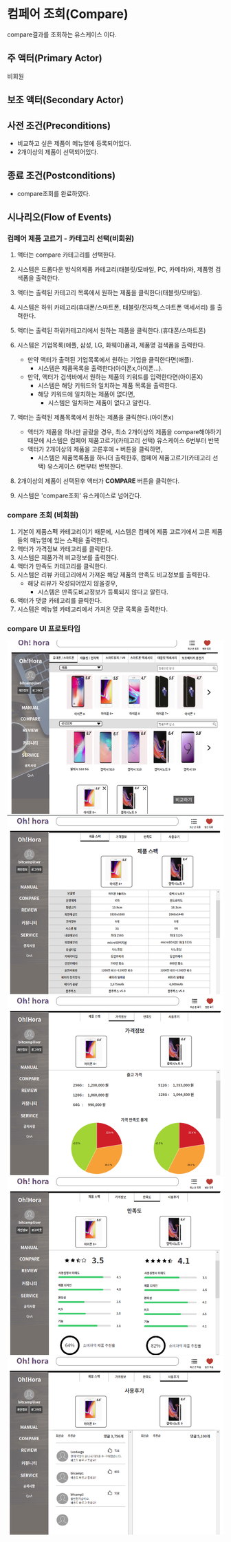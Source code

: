 # 컴페어 조회(Compare)
compare결과를 조회하는 유스케이스 이다.

## 주 액터(Primary Actor)
비회원

## 보조 액터(Secondary Actor)

## 사전 조건(Preconditions)
- 비교하고 싶은 제품이 메뉴얼에 등록되어있다.
- 2개이상의 제품이 선택되어있다.

## 종료 조건(Postconditions)
- compare조회를 완료하였다.

## 시나리오(Flow of Events)

### 컴페어 제품 고르기 - 카테고리 선택(비회원)
1. 액터는 compare 카테고리를 선택한다. 
2. 시스템은 드롭다운 방식의제품 카테고리(태블릿/모바일, PC, 카메라)와, 제품명 검색폼을 출력한다.
3. 액터는 출력된 카테고리 목록에서 원하는 제품을 클릭한다(태블릿/모바일).
4. 시스템은 하위 카테고리(휴대폰/스마트폰, 태블릿/전자책,스마트폰 액세서리) 를 출력한다.
5. 액터는 출력된 하위카테고리에서 원하는 제품을 클릭한다.(휴대폰/스마트폰)
6. 시스템은 기업목록(애플, 삼성, LG, 화웨이)폼과, 제품명 검색폼을 출력한다.
    - 만약 액터가 출력된 기업목록에서 원하는 기업을 클릭한다면(애플).
        - 시스템은 제품목록을 출력한다(아이폰x,아이폰...).
    - 만약, 액터가 검색바에서 원하는 제품의 키워드를 입력한다면(아이폰X)
        - 시스템은 해당 키워드와 일치하는 제품 목록을 출력한다.
        - 해당 키워드에 일치하는 제품이 없다면,
            - 시스템은 일치하는 제품이 없다고 알린다.

7. 액터는 출력된 제품목록에서 원하는 제품을 클릭한다.(아이폰x)
    - 액터가 제품을 하나만 골랐을 경우, 최소 2개이상의 제품을 compare해야하기 때문에 시스템은 컴페어 제품고르기(카테고리 선택) 유스케이스 6번부터 반복
    - 액터가 2개이상의 제품을 고른후에 `+` 버튼을 클릭하면,
        - 시스템은 제품목록폼을 하나더 출력한후, 컴페어 제품고르기(카테고리 선택) 유스케이스 6번부터 반복한다.
8. 2개이상의 제품이 선택된후 액터가 **COMPARE** 버튼을 클릭한다.
9. 시스템은 'compare조회' 유스케이스로 넘어간다.

### compare 조회 (비회원)
1. 기본이 제품스펙 카테고리이기 때문에, 시스템은 컴페어 제품 고르기에서 고른 제품들의 매뉴얼에 있는 스펙을 출력한다.
2. 액터가 가격정보 카테고리를 클릭한다.
3. 시스템은 제품가격 비교정보를 출력한다.
4. 액터가 만족도 카테고리를 클릭한다.
5. 시스템은 리뷰 카테고리에서 가져온 해당 제품의 만족도 비교정보를 출력한다.
    - 해당 리뷰가 작성되어있지 않을경우,
        - 시스템은 만족도비교정보가 등록되지 않다고 알린다.
6. 액터가 댓글 카테고리를 클릭한다.
7. 시스템은 메뉴얼 카테고리에서 가져온 댓글 목록을 출력한다.

### compare UI 프로토타입

![compare](./images/컴페어1.png)
![compare](./images/컴페어2.png)
![compare](./images/컴페어3.png)
![compare](./images/컴페어4.png)
![compare](./images/컴페어5.png)